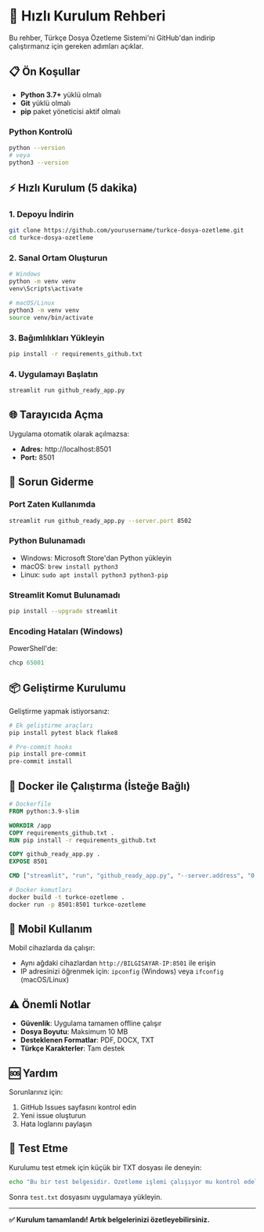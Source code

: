 # 🚀 Hızlı Kurulum Rehberi

Bu rehber, Türkçe Dosya Özetleme Sistemi'ni GitHub'dan indirip çalıştırmanız için gereken adımları açıklar.

## 📋 Ön Koşullar

- **Python 3.7+** yüklü olmalı
- **Git** yüklü olmalı
- **pip** paket yöneticisi aktif olmalı

### Python Kontrolü
```bash
python --version
# veya
python3 --version
```

## ⚡ Hızlı Kurulum (5 dakika)

### 1. Depoyu İndirin
```bash
git clone https://github.com/yourusername/turkce-dosya-ozetleme.git
cd turkce-dosya-ozetleme
```

### 2. Sanal Ortam Oluşturun
```bash
# Windows
python -m venv venv
venv\Scripts\activate

# macOS/Linux  
python3 -m venv venv
source venv/bin/activate
```

### 3. Bağımlılıkları Yükleyin
```bash
pip install -r requirements_github.txt
```

### 4. Uygulamayı Başlatın
```bash
streamlit run github_ready_app.py
```

## 🌐 Tarayıcıda Açma

Uygulama otomatik olarak açılmazsa:
- **Adres:** http://localhost:8501
- **Port:** 8501

## 🔧 Sorun Giderme

### Port Zaten Kullanımda
```bash
streamlit run github_ready_app.py --server.port 8502
```

### Python Bulunamadı
- Windows: Microsoft Store'dan Python yükleyin
- macOS: `brew install python3`
- Linux: `sudo apt install python3 python3-pip`

### Streamlit Komut Bulunamadı
```bash
pip install --upgrade streamlit
```

### Encoding Hataları (Windows)
PowerShell'de:
```powershell
chcp 65001
```

## 📦 Geliştirme Kurulumu

Geliştirme yapmak istiyorsanız:

```bash
# Ek geliştirme araçları
pip install pytest black flake8

# Pre-commit hooks
pip install pre-commit
pre-commit install
```

## 🐳 Docker ile Çalıştırma (İsteğe Bağlı)

```dockerfile
# Dockerfile
FROM python:3.9-slim

WORKDIR /app
COPY requirements_github.txt .
RUN pip install -r requirements_github.txt

COPY github_ready_app.py .
EXPOSE 8501

CMD ["streamlit", "run", "github_ready_app.py", "--server.address", "0.0.0.0"]
```

```bash
# Docker komutları
docker build -t turkce-ozetleme .
docker run -p 8501:8501 turkce-ozetleme
```

## 📱 Mobil Kullanım

Mobil cihazlarda da çalışır:
- Aynı ağdaki cihazlardan `http://BILGISAYAR-IP:8501` ile erişin
- IP adresinizi öğrenmek için: `ipconfig` (Windows) veya `ifconfig` (macOS/Linux)

## ⚠️ Önemli Notlar

- **Güvenlik**: Uygulama tamamen offline çalışır
- **Dosya Boyutu**: Maksimum 10 MB
- **Desteklenen Formatlar**: PDF, DOCX, TXT
- **Türkçe Karakterler**: Tam destek

## 🆘 Yardım

Sorunlarınız için:
1. GitHub Issues sayfasını kontrol edin
2. Yeni issue oluşturun
3. Hata loglarını paylaşın

## 🎯 Test Etme

Kurulumu test etmek için küçük bir TXT dosyası ile deneyin:

```bash
echo "Bu bir test belgesidir. Özetleme işlemi çalışıyor mu kontrol edelim." > test.txt
```

Sonra `test.txt` dosyasını uygulamaya yükleyin.

---

**✅ Kurulum tamamlandı! Artık belgelerinizi özetleyebilirsiniz.** 
